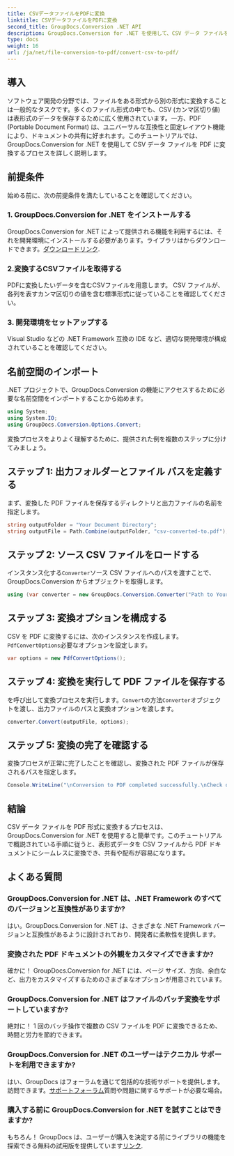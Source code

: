 ```yaml
---
title: CSVデータファイルをPDFに変換
linktitle: CSVデータファイルをPDFに変換
second_title: GroupDocs.Conversion .NET API
description: GroupDocs.Conversion for .NET を使用して、CSV データ ファイルを PDF に簡単に変換する方法を学びます。ステップバイステップのガイドに従ってください。
type: docs
weight: 16
url: /ja/net/file-conversion-to-pdf/convert-csv-to-pdf/
---
```

## 導入
ソフトウェア開発の分野では、ファイルをある形式から別の形式に変換することは一般的なタスクです。多くのファイル形式の中でも、CSV (カンマ区切り値) は表形式のデータを保存するために広く使用されています。一方、PDF (Portable Document Format) は、ユニバーサルな互換性と固定レイアウト機能により、ドキュメントの共有に好まれます。このチュートリアルでは、GroupDocs.Conversion for .NET を使用して CSV データ ファイルを PDF に変換するプロセスを詳しく説明します。
## 前提条件
始める前に、次の前提条件を満たしていることを確認してください。
### 1. GroupDocs.Conversion for .NET をインストールする
 GroupDocs.Conversion for .NET によって提供される機能を利用するには、それを開発環境にインストールする必要があります。ライブラリはからダウンロードできます。[ダウンロードリンク](https://releases.groupdocs.com/conversion/net/).
### 2.変換するCSVファイルを取得する
PDFに変換したいデータを含むCSVファイルを用意します。 CSV ファイルが、各列を表すカンマ区切りの値を含む標準形式に従っていることを確認してください。
### 3. 開発環境をセットアップする
Visual Studio などの .NET Framework 互換の IDE など、適切な開発環境が構成されていることを確認してください。

## 名前空間のインポート
.NET プロジェクトで、GroupDocs.Conversion の機能にアクセスするために必要な名前空間をインポートすることから始めます。
```csharp
using System;
using System.IO;
using GroupDocs.Conversion.Options.Convert;
```

変換プロセスをよりよく理解するために、提供された例を複数のステップに分けてみましょう。
## ステップ 1: 出力フォルダーとファイル パスを定義する
まず、変換した PDF ファイルを保存するディレクトリと出力ファイルの名前を指定します。
```csharp
string outputFolder = "Your Document Directory";
string outputFile = Path.Combine(outputFolder, "csv-converted-to.pdf");
```
## ステップ 2: ソース CSV ファイルをロードする
インスタンス化する`Converter`ソース CSV ファイルへのパスを渡すことで、GroupDocs.Conversion からオブジェクトを取得します。
```csharp
using (var converter = new GroupDocs.Conversion.Converter("Path to Your CSV File"))
```
## ステップ 3: 変換オプションを構成する
 CSV を PDF に変換するには、次のインスタンスを作成します。`PdfConvertOptions`必要なオプションを設定します。
```csharp
var options = new PdfConvertOptions();
```
## ステップ 4: 変換を実行して PDF ファイルを保存する
を呼び出して変換プロセスを実行します。`Convert`の方法`Converter`オブジェクトを渡し、出力ファイルのパスと変換オプションを渡します。
```csharp
converter.Convert(outputFile, options);
```
## ステップ 5: 変換の完了を確認する
変換プロセスが正常に完了したことを確認し、変換された PDF ファイルが保存されるパスを指定します。
```csharp
Console.WriteLine("\nConversion to PDF completed successfully.\nCheck output in {0}", outputFolder);
```

## 結論
CSV データ ファイルを PDF 形式に変換するプロセスは、GroupDocs.Conversion for .NET を使用すると簡単です。このチュートリアルで概説されている手順に従うと、表形式データを CSV ファイルから PDF ドキュメントにシームレスに変換でき、共有や配布が容易になります。
## よくある質問
### GroupDocs.Conversion for .NET は、.NET Framework のすべてのバージョンと互換性がありますか?
はい。GroupDocs.Conversion for .NET は、さまざまな .NET Framework バージョンと互換性があるように設計されており、開発者に柔軟性を提供します。
### 変換された PDF ドキュメントの外観をカスタマイズできますか?
確かに！ GroupDocs.Conversion for .NET には、ページ サイズ、方向、余白など、出力をカスタマイズするためのさまざまなオプションが用意されています。
### GroupDocs.Conversion for .NET はファイルのバッチ変換をサポートしていますか?
絶対に！ 1 回のバッチ操作で複数の CSV ファイルを PDF に変換できるため、時間と労力を節約できます。
### GroupDocs.Conversion for .NET のユーザーはテクニカル サポートを利用できますか?
はい、GroupDocs はフォーラムを通じて包括的な技術サポートを提供します。訪問できます。[サポートフォーラム](https://forum.groupdocs.com/c/conversion/11)質問や問題に関するサポートが必要な場合。
### 購入する前に GroupDocs.Conversion for .NET を試すことはできますか?
もちろん！ GroupDocs は、ユーザーが購入を決定する前にライブラリの機能を探索できる無料の試用版を提供しています[リンク](https://releases.groupdocs.com/conversion/net/).